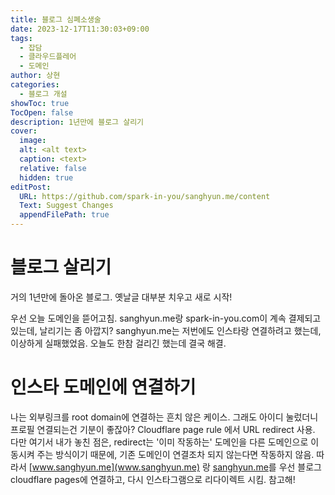 ```yaml
---
title: 블로그 심폐소생술
date: 2023-12-17T11:30:03+09:00
tags:
  - 잡담
  - 클라우드플레어
  - 도메인
author: 상현
categories:
  - 블로그 개설
showToc: true
TocOpen: false
description: 1년만에 블로그 살리기
cover:
  image: 
  alt: <alt text>
  caption: <text>
  relative: false
  hidden: true
editPost:
  URL: https://github.com/spark-in-you/sanghyun.me/content
  Text: Suggest Changes
  appendFilePath: true
---
```

# 블로그 살리기
거의 1년만에 돌아온 블로그.
옛날글 대부분 치우고 새로 시작!

우선 오늘 도메인을 뜯어고침. sanghyun.me랑 spark-in-you.com이 계속 결제되고 있는데, 날리기는 좀 아깝지? sanghyun.me는 저번에도 인스타랑 연결하려고 했는데, 이상하게 실패했었음. 
오늘도 한참 걸리긴 했는데 결국 해결.
# 인스타 도메인에 연결하기
나는 외부링크를 root domain에 연결하는 흔치 않은 케이스. 그래도 아이디 눌렀더니 프로필 연결되는건 기분이 좋잖아?
Cloudflare page rule 에서 URL redirect 사용. 다만 여기서 내가 놓친 점은, redirect는 '이미 작동하는' 도메인을 다른 도메인으로 이동시켜 주는 방식이기 때문에, 기존 도메인이 연결조차 되지 않는다면 작동하지 않음.
따라서 [www.sanghyun.me](www.sanghyun.me) 랑 [sanghyun.me](sanghyun.me)를 우선 블로그 cloudflare pages에 연결하고, 다시 인스타그램으로 리다이렉트 시킴. 참고해!